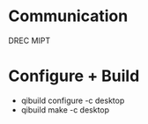 # Communication
DREC MIPT
# Configure + Build
+ qibuild configure -c desktop
+ qibuild make -c desktop
